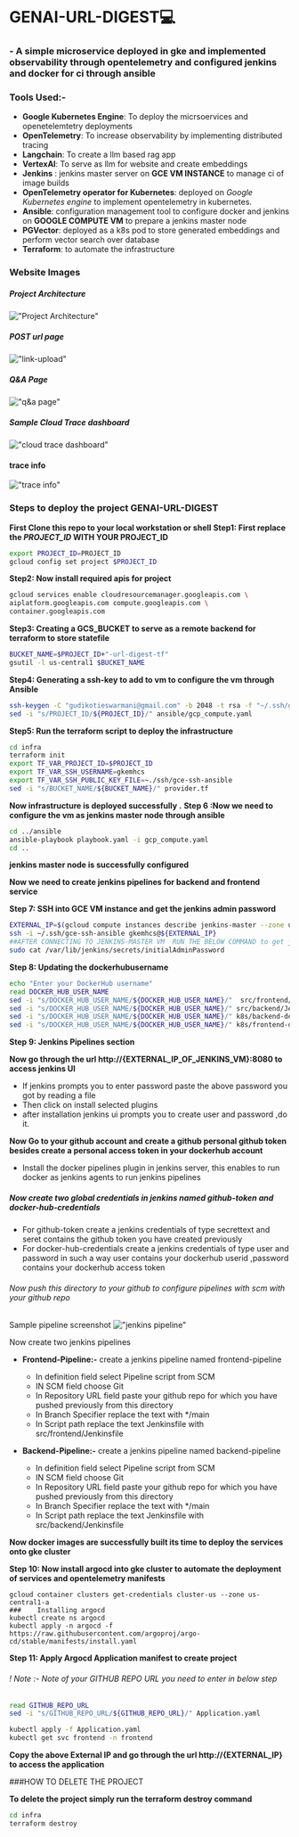# GENAI-URL-DIGEST💻 
### -  A simple microservice deployed in gke and implemented observability through opentelemetry and configured jenkins  and docker  for ci through ansible 
### Tools Used:-
- **Google Kubernetes Engine**: To deploy the micrsoervices and openetelemtetry deployments 
- **OpenTelemetry**: To increase observability by implementing distributed tracing 
- **Langchain**:  To create a llm based rag app 
- **VertexAI**: To serve as llm for website and create embeddings 
- **Jenkins** :  jenkins master server on **GCE VM INSTANCE**  to manage ci of image builds
- **OpenTelemetry operator for Kubernetes**:  deployed on *Google Kubernetes engine* to implement opentelemetry in kubernetes.
- **Ansible**:   configuration management tool to configure docker  and jenkins on **GOOGLE COMPUTE VM** to prepare a jenkins master node
- **PGVector**: deployed as a k8s pod to store generated embeddings and perform vector search over database
- **Terraform**: to automate the infrastructure 

###  Website Images 
##### Project Architecture
!["Project Architecture"](./img/genai-url-digest-architecture.jpg)

##### POST url page
!["link-upload"](./img/link-upload.png)

##### Q&A Page 

!["q&a page"](./img/q&a.png)

##### Sample Cloud Trace dashboard
!["cloud trace dashboard"](./img/trace%20dashboard.png)

####  trace info
!["trace info"](./img/sample_cloud_trace.png)

### Steps to deploy the project **GENAI-URL-DIGEST**

**First Clone this repo to your local workstation or shell**
**Step1: First  replace the *PROJECT_ID* WITH YOUR PROJECT_ID**
```bash
export PROJECT_ID=PROJECT_ID
gcloud config set project $PROJECT_ID
``` 

**Step2: Now install required apis for project**
```bash
gcloud services enable cloudresourcemanager.googleapis.com \
aiplatform.googleapis.com compute.googleapis.com \
container.googleapis.com 
```
**Step3: Creating a  GCS_BUCKET to serve as a remote backend for terraform to store statefile**
```bash
BUCKET_NAME=$PROJECT_ID+"-url-digest-tf"
gsutil -l us-central1 $BUCKET_NAME
```
**Step4: Generating a ssh-key to add to vm to configure the vm through Ansible**
```bash
ssh-keygen -C "gudikotieswarmani@gmail.com" -b 2048 -t rsa -f "~/.ssh/gce-ssh-ansible"   -N ""
sed -i "s/PROJECT_ID/${PROJECT_ID}/" ansible/gcp_compute.yaml

```
**Step5: Run the terraform script to deploy the infrastructure**
```bash
cd infra 
terraform init
export TF_VAR_PROJECT_ID=$PROJECT_ID
export TF_VAR_SSH_USERNAME=gkemhcs
export TF_VAR_SSH_PUBLIC_KEY_FILE=~./ssh/gce-ssh-ansible 
sed -i "s/BUCKET_NAME/${BUCKET_NAME}/" provider.tf
```
**Now infrastructure is deployed successfully .**
**Step 6 :Now we need to configure the vm as jenkins master node through ansible**

```bash
cd ../ansible
ansible-playbook playbook.yaml -i gcp_compute.yaml 
cd ..
```
**jenkins master node is successfully configured**

**Now we need to create jenkins pipelines  for backend and frontend service**

**Step 7: SSH into GCE VM instance and get the jenkins admin password**
```bash
EXTERNAL_IP=$(gcloud compute instances describe jenkins-master --zone us-central1-a  --format "value(networkInterfaces[0].accessConfigs[0].natIP)")
ssh -i ~/.ssh/gce-ssh-ansible gkemhcs@${EXTERNAL_IP}
##AFTER CONNECTING TO JENKINS-MASTER VM  RUN THE BELOW COMMAND to get jenkins ADMIN password
sudo cat /var/lib/jenkins/secrets/initialAdminPassword
```
**Step 8: Updating the dockerhubusername**
```bash
echo "Enter your DockerHub username"
read DOCKER_HUB_USER_NAME
sed -i "s/DOCKER_HUB_USER_NAME/${DOCKER_HUB_USER_NAME}/"  src/frontend/Jenkinsfile
sed -i "s/DOCKER_HUB_USER_NAME/${DOCKER_HUB_USER_NAME}/" src/backend/Jenkinsfile
sed -i "s/DOCKER_HUB_USER_NAME/${DOCKER_HUB_USER_NAME}/" k8s/backend-deployment.yaml
sed -i "s/DOCKER_HUB_USER_NAME/${DOCKER_HUB_USER_NAME}/" k8s/frontend-deployment.yaml
```

**Step 9: Jenkins  Pipelines section**

**Now go through the url http://{EXTERNAL_IP_OF_JENKINS_VM}:8080 to access jenkins UI**
-  If jenkins prompts you to enter password paste the above password you got by reading a file 
-  Then click on install selected plugins 
- after installation jenkins ui prompts you to create  user and password ,do it.

**Now Go to  your github  account  and create a github personal  github token besides create a personal access token in your  dockerhub account**
- Install the  docker pipelines plugin in jenkins server, this enables to run docker as jenkins agents to run jenkins pipelines 

##### Now create two global credentials in jenkins  named  github-token and  docker-hub-credentials

-  For github-token create a jenkins credentials of type secrettext and seret contains the github token you have created previously
- For docker-hub-credentials  create a jenkins credentials of type user and password in such a way user contains your dockerhub userid ,password contains your dockerhub access token



###### Now push this directory to your github to configure pipelines with scm with your  github repo
Sample pipeline screenshot
!["jenkins pipeline"](./img/jenkins%20pipeline.png)

Now create two  jenkins pipelines

- **Frontend-Pipeline:-** create a jenkins pipeline named frontend-pipeline
   - In definition field select  Pipeline script from SCM
   - IN SCM field choose Git
   - In Repository URL field paste your github repo for which you have pushed previously from this directory
   - In Branch Specifier replace the text with */main
   - In Script path replace the text Jenkinsfile with src/frontend/Jenkinsfile

- **Backend-Pipeline:-** create a jenkins pipeline named backend-pipeline
   - In definition field select  Pipeline script from SCM
   - IN SCM field choose Git
   - In Repository URL field paste your github repo for which you have pushed previously from this directory
   - In Branch Specifier replace the text with */main
   - In Script path replace the text Jenkinsfile with src/backend/Jenkinsfile

**Now docker images are successfully built its time to deploy the services onto gke cluster**

**Step 10: Now install argocd into gke cluster to automate the deployment of services and opentelemetry manifests**
```
gcloud container clusters get-credentials cluster-us --zone us-central1-a 
###    Installing argocd 
kubectl create ns argocd 
kubectl apply -n argocd -f https://raw.githubusercontent.com/argoproj/argo-cd/stable/manifests/install.yaml
```
**Step 11: Apply Argocd Application manifest to create project**
###### ! Note :- Note of your GITHUB REPO URL you need to enter in below step

```bash
read GITHUB_REPO_URL
sed -i "s/GITHUB_REPO_URL/${GITHUB_REPO_URL}/" Application.yaml

kubectl apply -f Application.yaml 
kubectl get svc frontend -n frontend
```


**Copy the above External IP  and  go through the url http://{EXTERNAL_IP} to access the application**


###HOW TO DELETE THE PROJECT

**To delete the project simply run  the terraform destroy command**
```bash
cd infra 
terraform destroy
```
